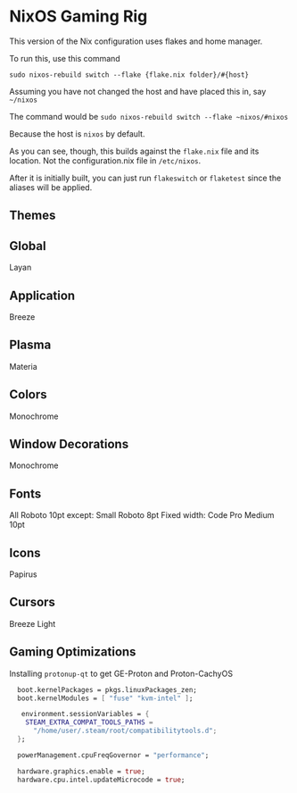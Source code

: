 # NixOS Gaming Rig

This version of the Nix configuration uses flakes and home manager.

To run this, use this command

`sudo nixos-rebuild switch --flake {flake.nix folder}/#{host}`

Assuming you have not changed the host and have placed this in, say
`~/nixos`

The command would be 
`sudo nixos-rebuild switch --flake ~nixos/#nixos`

Because the host is `nixos` by default.

As you can see, though, this builds against the `flake.nix` file and its location. Not the configuration.nix file in `/etc/nixos`.

After it is initially built, you can just run `flakeswitch` or `flaketest` since the aliases will be applied.

## Themes

## Global
Layan

## Application
Breeze

## Plasma
Materia

## Colors
Monochrome

## Window Decorations
Monochrome

## Fonts
All Roboto 10pt except:
Small Roboto 8pt
Fixed width: Code Pro Medium 10pt

## Icons
Papirus

## Cursors
Breeze Light



## Gaming Optimizations

Installing `protonup-qt` to get GE-Proton and Proton-CachyOS 

```nix
  boot.kernelPackages = pkgs.linuxPackages_zen;
  boot.kernelModules = [ "fuse" "kvm-intel" ];

   environment.sessionVariables = {
    STEAM_EXTRA_COMPAT_TOOLS_PATHS =
      "/home/user/.steam/root/compatibilitytools.d";
  };

  powerManagement.cpuFreqGovernor = "performance";

  hardware.graphics.enable = true;
  hardware.cpu.intel.updateMicrocode = true;
```


